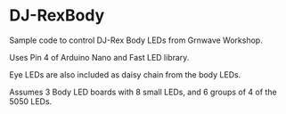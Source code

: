 # DJ-RexBody
Sample code to control DJ-Rex Body LEDs from Grnwave Workshop.

Uses Pin 4 of Arduino Nano and Fast LED library.

Eye LEDs are also included as daisy chain from the body LEDs.

Assumes 3 Body LED boards with 8 small LEDs, and 6 groups of 4 of the 5050 LEDs.
